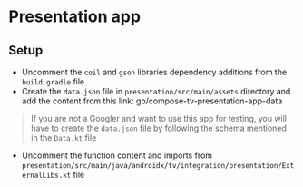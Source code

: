 # Presentation app

## Setup

* Uncomment the `coil` and `gson` libraries dependency additions from the `build.gradle` file.
* Create the `data.json` file in `presentation/src/main/assets` directory and add the content from
  this link: go/compose-tv-presentation-app-data

> If you are not a Googler and want to use this app for
> testing, you will have to create the `data.json` file by following the schema mentioned in the
`Data.kt` file

* Uncomment the function content and imports from
  `presentation/src/main/java/androidx/tv/integration/presentation/ExternalLibs.kt` file
